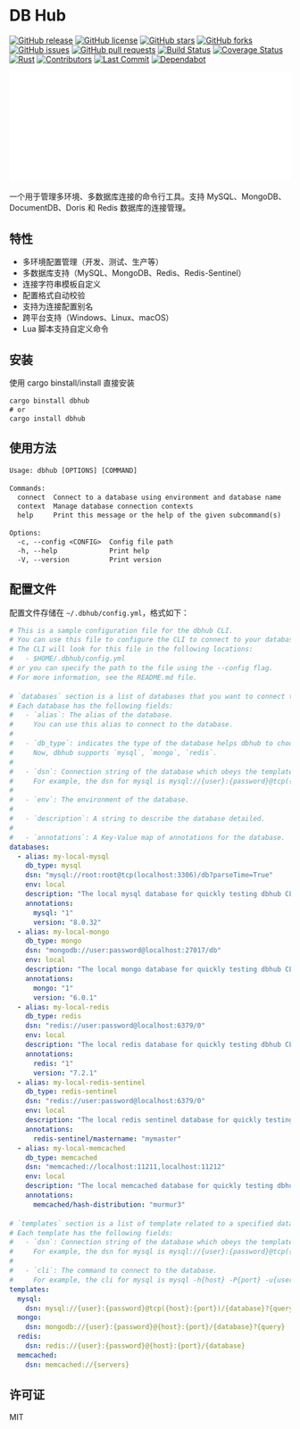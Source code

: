 # DB Hub

[![GitHub release](https://img.shields.io/github/release/yeqown/dbhub.svg?style=flat-square)](https://github.com/yeqown/dbhub/releases/latest)
[![GitHub license](https://img.shields.io/github/license/yeqown/dbhub.svg?style=flat-square)](https://github.com/yeqown/dbhub/blob/main/LICENSE)
[![GitHub stars](https://img.shields.io/github/stars/yeqown/dbhub.svg?style=flat-square)](https://github.com/yeqown/dbhub/stargazers)
[![GitHub forks](https://img.shields.io/github/forks/yeqown/dbhub.svg?style=flat-square)](https://github.com/yeqown/dbhub/network)
[![GitHub issues](https://img.shields.io/github/issues/yeqown/dbhub.svg?style=flat-square)](https://github.com/yeqown/dbhub/issues)
[![GitHub pull requests](https://img.shields.io/github/issues-pr/yeqown/dbhub.svg?style=flat-square)](https://github.com/yeqown/dbhub/pulls)
[![Build Status](https://img.shields.io/github/actions/workflow/status/yeqown/dbhub/release.yml?style=flat-square)](https://github.com/yeqown/dbhub/actions/workflows/release.yml)
[![Coverage Status](https://img.shields.io/codecov/c/github/yeqown/dbhub?style=flat-square)](https://app.codecov.io/gh/yeqown/dbhub)
[![Rust](https://img.shields.io/badge/rust-%23000000.svg?style=flat-square&logo=rust&logoColor=white)](https://www.rust-lang.org/)
[![Contributors](https://img.shields.io/github/contributors/yeqown/dbhub.svg?style=flat-square)](https://github.com/yeqown/dbhub/graphs/contributors)
[![Last Commit](https://img.shields.io/github/last-commit/yeqown/dbhub.svg?style=flat-square)](https://github.com/yeqown/dbhub/commits/main)
[![Dependabot](https://badgen.net/github/dependabot/yeqown/dbhub?icon=dependabot&style=flat-square)](https://github.com/yeqown/dbhub/network/updates)

![demo](./carbon.svg)

一个用于管理多环境、多数据库连接的命令行工具。支持 MySQL、MongoDB、DocumentDB、Doris 和 Redis 数据库的连接管理。

## 特性

- 多环境配置管理（开发、测试、生产等）
- 多数据库支持（MySQL、MongoDB、Redis、Redis-Sentinel）
- 连接字符串模板自定义
- 配置格式自动校验
- 支持为连接配置别名
- 跨平台支持（Windows、Linux、macOS）
- Lua 脚本支持自定义命令

## 安装

使用 cargo binstall/install 直接安装

```shell
cargo binstall dbhub
# or 
cargo install dbhub 
```

## 使用方法

```shell
Usage: dbhub [OPTIONS] [COMMAND]

Commands:
  connect  Connect to a database using environment and database name
  context  Manage database connection contexts
  help     Print this message or the help of the given subcommand(s)

Options:
  -c, --config <CONFIG>  Config file path
  -h, --help             Print help
  -V, --version          Print version
```

## 配置文件

配置文件存储在 `~/.dbhub/config.yml`，格式如下：

```yaml
# This is a sample configuration file for the dbhub CLI.
# You can use this file to configure the CLI to connect to your databases.
# The CLI will look for this file in the following locations:
#   - $HOME/.dbhub/config.yml
# or you can specify the path to the file using the --config flag.
# For more information, see the README.md file.

# `databases` section is a list of databases that you want to connect to.
# Each database has the following fields:
#   - `alias`: The alias of the database.
#     You can use this alias to connect to the database.
#
#   - `db_type`: indicates the type of the database helps dbhub to choose database CLI.
#     Now, dbhub supports `mysql`, `mongo`, `redis`.
#
#   - `dsn`: Connection string of the database which obeys the templates.dsn.
#     For example, the dsn for mysql is mysql://{user}:{password}@tcp({host}:{port})/{database}?{query}
#
#   - `env`: The environment of the database.
#
#   - `description`: A string to describe the database detailed.
#
#   - `annotations`: A Key-Value map of annotations for the database.
databases:
  - alias: my-local-mysql
    db_type: mysql
    dsn: "mysql://root:root@tcp(localhost:3306)/db?parseTime=True"
    env: local
    description: "The local mysql database for quickly testing dbhub CLI."
    annotations:
      mysql: "1"
      version: "8.0.32"
  - alias: my-local-mongo
    db_type: mongo
    dsn: "mongodb://user:password@localhost:27017/db"
    env: local
    description: "The local mongo database for quickly testing dbhub CLI."
    annotations:
      mongo: "1"
      version: "6.0.1"
  - alias: my-local-redis
    db_type: redis
    dsn: "redis://user:password@localhost:6379/0"
    env: local
    description: "The local redis database for quickly testing dbhub CLI."
    annotations:
      redis: "1"
      version: "7.2.1"
  - alias: my-local-redis-sentinel
    db_type: redis-sentinel
    dsn: "redis://user:password@localhost:6379/0"
    env: local
    description: "The local redis sentinel database for quickly testing dbhub CLI."
    annotations:
      redis-sentinel/mastername: "mymaster"
  - alias: my-local-memcached
    db_type: memcached
    dsn: "memcached://localhost:11211,localhost:11212"
    env: local
    description: "The local memcached database for quickly testing dbhub CLI."
    annotations:
      memcached/hash-distribution: "murmur3"

# `templates` section is a list of template related to a specified database type including `dsn` and `cli`.
# Each template has the following fields:
#   - `dsn`: Connection string of the database which obeys the templates.dsn.
#     For example, the dsn for mysql is mysql://{user}:{password}@tcp({host}:{port})/{database}?{query}
#
#   - `cli`: The command to connect to the database.
#     For example, the cli for mysql is mysql -h{host} -P{port} -u{user} -p{password} {database}
templates:
  mysql:
    dsn: mysql://{user}:{password}@tcp({host}:{port})/{database}?{query}
  mongo:
    dsn: mongodb://{user}:{password}@{host}:{port}/{database}?{query}
  redis:
    dsn: redis://{user}:{password}@{host}:{port}/{database}
  memcached:
    dsn: memcached://{servers}
```

## 许可证

MIT